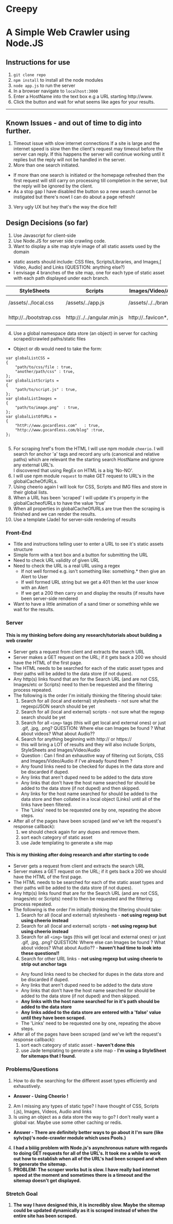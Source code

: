 # Creepy
# A Simple Web Crawler using Node.JS 


## Instructions for use
1. `git clone repo`
2. `npm install` to install all the node modules
3. `node app.js` to run the server
4. In a browser navigate to `localhost:3000`
5. Enter a HostName into the text box e.g a URL starting http://www.
6. Click the button and wait for what seems like ages for your results.


---

## Known Issues - and out of time to dig into further.
1. Timeout issue with slow internet connections 
    If a site is large and the internet speed is slow then the client's request may timeout before the server can reply.  If this happens the server will continue working until it replies but the reply will not be handled in the server.
2. More than one search initiated.  
  - If more than one search is initiated or the homepage refreshed then the first request will still carry on processing till completion in the server, but the reply will be ignored by the client.
  - As a stop gap I have disabled the button so a new search cannot be instigated but there's nowt I can do about a page refresh!
3. Very ugly UX but hey that's the way the dice fell!

## Design Decisions (so far)
1. Use Javascript for client-side
2. Use Node.JS for server side crawling code.
3. Want to display a site map style image of all static assets used by the domain
  - static assets should include: CSS files, Scripts/Libraries, and Images,[ Video, Audio] and Links (QUESTION: anything else?)
  - I envisage 4 branches of the site map, one for each type of static asset with each path displayed under each      branch.
  
  StyleSheets | Scripts | Images/Video/Audio | Paths
  --- | --- | --- | ---
  /assets/../local.css | /assets/../app.js | /assets/../../brand.png | http://go-cardless.com/about
  http://../bootstrap.css | http://../../angular.min.js | http://..favicon*/.. | http://go-cardless.com/contact

4. Use a global namespace data store (an object) in server for caching scraped/crawled paths/static files
  - Object or db would need to take the form: 
``` 
var globalListCSS = 
{ 
    "path/to/css/file : true,
    "another/path/css" : true,
};
var globalListScripts = 
{
    "path/to/script.js" : true,
};
var globalListImages =
{
    "path/to/image.png"  : true,
};
var globalListOfURLs = 
{
    "httP://www.gocardless.com"   : true,
    "http://www.gocardless.com/blog" :true,
};
    
  ```
5. For scraping href's from the HTML I will use npm module `cheerio`.  I will search for anchor 'a' tags and record any urls (canonical and relative paths) which are relevant the the starting search HostName and ignore any external URL's.  
  I discovered that using RegEx on HTML is a big 'No-NO'. 
6. I will use npm module `request` to make GET request to URL's in the globalCacheOfURLs.
7. Using cheerio again I will look for CSS, Scripts and IMG files and store in their global lists.
8. When a URL has been 'scraped' I will update it's property in the globalCacheofURLs to have the value 'true'
8. When all properties in globalCacheOfURLs are true then the scraping is finished and we can render the results.
9. Use a template (Jade) for server-side rendering of results

### Front-End
- Title and instructions telling user to enter a URL to see it's static assets structure
- Simple form with a text box and a button for submitting the URL
- Need to check URL validity of given URL
- Need to check the URL is a real URL using a regex
  - If not well formed e.g. isn't something like: something.* then give an Alert to User
  - If well formed URL string but we get a 401 then let the user know with an Alert 
  - If we get a 200 then carry on and display the results (if results have been server-side rendered
- Want to have a little animation of a sand timer or something while we wait for the results.
  
### Server 
#### This is my thinking before doing any research/tutorials about building a web crawler
- Server gets a request from client and extracts the search URL
- Server makes a GET request on the URL; if it gets back a 200 we should have the HTML of the first page.
- The HTML needs to be searched for each of the static asset types and their paths will be added to the data store (if not dupes). 
- Any http(s) links found that are for the Search URL (and are not CSS, Images/etc or Scripts) need to then be requested and the filtering process repeated.
- The following is the order I'm initially thinking the filtering should take:
  1. Search for all (local and external) stylesheets - not sure what the regexp/JSON search should be yet
  2. Search for all (local and external) scripts - not sure what the regexp search should be yet
  3. Search for all `<img>` tags (this will get local and external ones) or just .gif, .jpg, .png?  QUESTION: Where else can Images be found ?  What about videos?  What about Audio??
  4. Search for anything beginning with http:// or https://
    - this will bring a LOT of results and they will also include Scripts, StyleSheets and Images/Video/Audio 
    - Question : Can I find an exhaustive way of filtering out Scripts, CSS and Images/Video/Audio if I've already found them ?
    - Any found links need to be checked for dupes in the data store and be discarded if duped.
    - Any links that aren't duped need to be added to the data store
    - Any links that don't have the host name searched for should be added to the data store (if not duped) and then skipped.
    - Any links for the host name searched for should be added to the data store and then collated in a local object (Links) until all of the links have been filtered.
    - The 'Links' need to be requested one by one, repeating the above steps.
- After all of the pages have been scraped (and we've left the request's response callback):
  1. we should check again for any dupes and remove them.
  2. sort each category of static asset 
  3. use Jade templating to generate a site map

#### This is my thinking after doing research and after starting to code
- Server gets a request from client and extracts the search URL
- Server makes a GET request on the URL; if it gets back a 200 we should have the HTML of the first page.
- The HTML needs to be searched for each of the static asset types and their paths will be added to the data store (if not dupes). 
- Any http(s) links found that are for the Search URL (and are not CSS, Images/etc or Scripts) need to then be requested and the filtering process repeated.
- The following is the order I'm initially thinking the filtering should take:
  1. Search for all (local and external) stylesheets - **not using regexp but using cheerio instead**
  2. Search for all (local and external) scripts - **not using regexp but using cheerio instead**
  3. Search for all `<img>` tags (this will get local and external ones) or just .gif, .jpg, .png?  QUESTION: Where else can Images be found ?  What about videos?  What about Audio?? - **haven't had time to look into these questions!!**
  4. Search for other URL links - **not using regexp but using cheerio to strip out <a> anchor tags**
    - Any found links need to be checked for dupes in the data store and be discarded if duped.
    - Any links that aren't duped need to be added to the data store
    - Any links that don't have the host name searched for should be added to the data store (if not duped) and then skipped.
    - **Any links with the host name searched for in it's path should be added to the data store**
    - **Any links added to the data store are entered with a 'false' value until they have been scraped.**
    - The 'Links' need to be requested one by one, repeating the above steps.
- After all of the pages have been scraped (and we've left the request's response callback):
  1. sort each category of static asset - **haven't done this**
  2. use Jade templating to generate a site map - **I'm using a StyleSheet for sitemaps that I found.** 

### Problems/Questions
1. How to do the searching for the different asset types efficiently and exhaustively.
  - **Answer - Using Cheerio !**
2. Am I missing any types of static type? I have thought of CSS, Scripts (.js), Images, Videos, Audio and links
3. Is using an object as a data store the way to go?  I don't really want a global var.  Maybe use some other caching or redis.
  - **Answer - There are definitely better ways to go about it I'm sure (like sylv(sp)'s node-crawler module which uses Pools.)**
4.  **I had a biiiig problem with Node.js's asynchronous nature with regards to doing GET requests for all of the URL's.  It took me a while to work out how to establish when all of the URL's had been scraped and when to generate the sitemap.**
5.  **PROBLEM: The scraper works but is slow.  I have really bad internet speed at the moment and sometimes there is a timeout and the sitemap doesn't get displayed.**


### Stretch Goal
1. **The way I have designed this, it is incredibly slow.  Maybe the sitemap could be updated dynamically as it is scraped instead of when the entire site has been scraped.**


  





